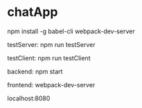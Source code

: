 # chatApp

npm install -g babel-cli webpack-dev-server

testServer:
npm run testServer

testClient:
npm run testClient

backend:
npm start

frontend:
webpack-dev-server

localhost:8080
